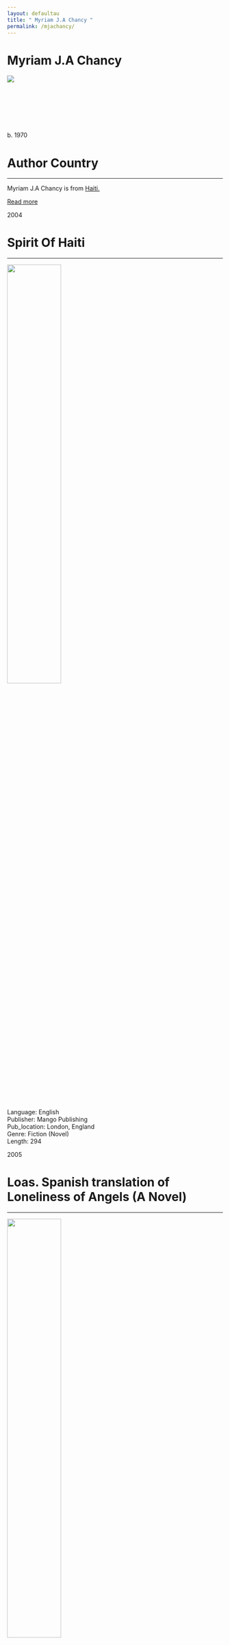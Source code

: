 ```yaml
---
layout: defaultau
title: " Myriam J.A Chancy "
permalink: /mjachancy/
---
```

<!-- partial:index.partial.html -->
<div class="content">
    <h1> Myriam J.A Chancy </h1>
    <div class="quote">
        <div><img src="https://i.pinimg.com/736x/21/b3/9a/21b39a19aa1724d82a47487972656555--haiti-terre.jpg" class="logo"></div>
    </div>
    <div class="timeline">
        <div style="padding-bottom:100px;"></div>
        <div class="block">
            <div class="date right"><p class="right">b. 1970</p></div>
            <div class="dot"></div>
            <div class="left first">
            <div class="author_country">
                <h1>Author Country</h1><hr>
          <div class="aclocation">   <p> Myriam J.A Chancy is from <a href="{{ site.baseurl }}/5"> Haiti.</a></p></div>
              <div class="acreadmore">  <a href="https://en.wikipedia.org/wiki/Myriam_J._A._Chancy" target="_blank">Read more</a></div>
            </div>
            </div>
        </div>
  <div class="block">
            <div class="date left"><p class="left">2004</p></div>
            <div class="dot"></div>
            <div class="right">
                <h1>Spirit Of Haiti</h1><hr>
                <p><img src="https://m.media-amazon.com/images/I/21TKWaqWmpL._BO1,204,203,200_QL40_FMwebp_.jpg" height="50%" width = "50%"></p>
                <p>
                Language: English<br/>
                Publisher: Mango Publishing<br/>
                Pub_location: London, England<br/>
                Genre: Fiction (Novel)<br/>
                Length: 294<br/>       </p>
            </div>
        </div>
       <div class="block">
            <div class="date right"><p class="right">2005</p></div>
            <div class="dot"></div>
            <div class="left">
                <h1>Loas. Spanish translation of Loneliness of Angels (A Novel)</h1><hr>
                <p><img src="https://myriamchancy.com/wp-content/uploads/2020/10/hgfdsa-768x1024.png" height="50%" width = "50%"></p>
                <p>
                Language: Spanish<br/>
	    Translators: Mónica María del Valle; Idáragga Del Valle & María Luísa Valencia Duarte
                Publisher: LaSirén Press<br/>
                Pub_location: Bogóta, Colombia<br/>
                Genre: Fiction (Novel)<br/>
                Length: 372<br/>         </p>
            </div>
        </div>
   <div class="block">
            <div class="date left"><p class="left">2010</p></div>
            <div class="dot"></div>
            <div class="right">
                <h1>The Loneliness Of Angels</h1><hr>
                <p><img src="https://m.media-amazon.com/images/I/51ujChhn2JL._SY291_BO1,204,203,200_QL40_FMwebp_.jpg" height="50%" width = "50%"></p>
                <p>
                Language: English<br/>
                Publisher: Peepal Tree Press<br/>
                Pub_location: Leeds, England<br/>
                Genre: Fiction (Novel)<br/>
                Length: 372<br/>            </p>
            </div>
        </div>
     <div class="block">
            <div class="date right"><p class="right">2011</p></div>
            <div class="dot"></div>
            <div class="left hide">
                <h1>The Scorpion's Claw</h1><hr>
                <p><img src="https://www.peepaltreepress.com/sites/default/files/styles/book_cover_large/public/9781900715911_0.jpg?itok=7bpc37FE"></p>
                <p>
                Language: English<br/>
                Publisher: Peepal Tree Press<br/>
                Publisher Location: Leeds, England<br/>
                Genre: Fiction<br/>
                Length: 188</p>
            </div>
        </div>
        <div class="block">
            <div class="date left"><p class="left">2019</p></div>
            <div class="dot"></div>
            <div class="right">
                <h1>Englenes Ensomhed</h1><hr>
                <p><img src="https://rebelwithacause.dk/wp-content/uploads/2018/04/Englenes-ensomhed.png"></p>
                <p>
                Language: Danish<br/>
	    Translation: Yes
                Publisher: Forlaget Rebel With a Cause<br/>
                Publisher Location: Copenhagen, Denmark<br/>
                Genre: Fiction (Novel)	<br/>
                Length: 384</p>
            </div>
        </div>
        <div class="block">
            <div class="date right"><p class="right">2021</p></div>
            <div class="dot"></div>
            <div class="left">
                <h1>What Storm, What Thunder</h1><hr>
                <p><img src="https://images-na.ssl-images-amazon.com/images/I/71K114LJSdL.jpg"></p>
                <p>
                Language: English<br/>
                Publisher: HarperCollins<br/>
                Publisher Location: New York, United States<br/>
                Genre: Fiction<br/>
                Length: 320</p>
            </div>
        </div>
  <!-- partial -->
<script src='https://cdnjs.cloudflare.com/ajax/libs/jquery/3.1.1/jquery.min.js'></script><script  src="{{ site.baseurl }}/assets/js/authorscript.js"></script>